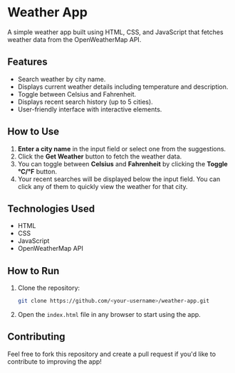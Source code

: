# Weather App

A simple weather app built using HTML, CSS, and JavaScript that fetches weather data from the OpenWeatherMap API.

## Features

- Search weather by city name.
- Displays current weather details including temperature and description.
- Toggle between Celsius and Fahrenheit.
- Displays recent search history (up to 5 cities).
- User-friendly interface with interactive elements.

## How to Use

1. **Enter a city name** in the input field or select one from the suggestions.
2. Click the **Get Weather** button to fetch the weather data.
3. You can toggle between **Celsius** and **Fahrenheit** by clicking the **Toggle °C/°F** button.
4. Your recent searches will be displayed below the input field. You can click any of them to quickly view the weather for that city.

## Technologies Used

- HTML
- CSS
- JavaScript
- OpenWeatherMap API

## How to Run

1. Clone the repository:
    ```bash
    git clone https://github.com/<your-username>/weather-app.git
    ```
2. Open the `index.html` file in any browser to start using the app.

## Contributing

Feel free to fork this repository and create a pull request if you'd like to contribute to improving the app!
